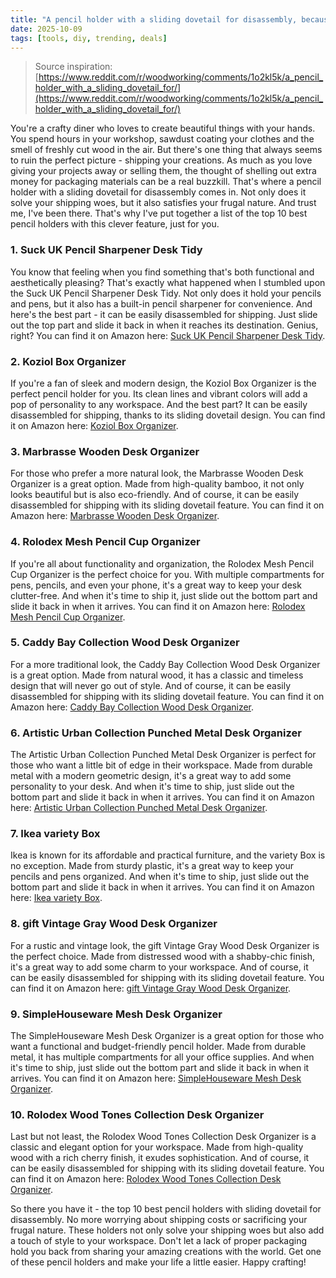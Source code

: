 ```yaml
---
title: "A pencil holder with a sliding dovetail for disassembly, because I have to ship it, and I’m cheap."
date: 2025-10-09
tags: [tools, diy, trending, deals]
---
```


> Source inspiration: [https://www.reddit.com/r/woodworking/comments/1o2kl5k/a_pencil_holder_with_a_sliding_dovetail_for/](https://www.reddit.com/r/woodworking/comments/1o2kl5k/a_pencil_holder_with_a_sliding_dovetail_for/)

You're a crafty diner who loves to create beautiful things with your hands. You spend hours in your workshop, sawdust coating your clothes and the smell of freshly cut wood in the air. But there's one thing that always seems to ruin the perfect picture - shipping your creations. As much as you love giving your projects away or selling them, the thought of shelling out extra money for packaging materials can be a real buzzkill. That's where a pencil holder with a sliding dovetail for disassembly comes in. Not only does it solve your shipping woes, but it also satisfies your frugal nature. And trust me, I've been there. That's why I've put together a list of the top 10 best pencil holders with this clever feature, just for you.

### 1. Suck UK Pencil Sharpener Desk Tidy

You know that feeling when you find something that's both functional and aesthetically pleasing? That's exactly what happened when I stumbled upon the Suck UK Pencil Sharpener Desk Tidy. Not only does it hold your pencils and pens, but it also has a built-in pencil sharpener for convenience. And here's the best part - it can be easily disassembled for shipping. Just slide out the top part and slide it back in when it reaches its destination. Genius, right? You can find it on Amazon here: [Suck UK Pencil Sharpener Desk Tidy](http's://wow.amazon.com/s?k=Suck%20UK%20Pencil%20Sharpener%20Desk%20Tidy&tag=practo-20).

### 2. Koziol Box Organizer

If you're a fan of sleek and modern design, the Koziol Box Organizer is the perfect pencil holder for you. Its clean lines and vibrant colors will add a pop of personality to any workspace. And the best part? It can be easily disassembled for shipping, thanks to its sliding dovetail design. You can find it on Amazon here: [Koziol Box Organizer](http's://wow.amazon.com/s?k=Koziol%20Box%20Organizer&tag=practo-20).

### 3. Marbrasse Wooden Desk Organizer

For those who prefer a more natural look, the Marbrasse Wooden Desk Organizer is a great option. Made from high-quality bamboo, it not only looks beautiful but is also eco-friendly. And of course, it can be easily disassembled for shipping with its sliding dovetail feature. You can find it on Amazon here: [Marbrasse Wooden Desk Organizer](http's://wow.amazon.com/s?k=Marbrasse%20Wooden%20Desk%20Organizer&tag=practo-20).

### 4. Rolodex Mesh Pencil Cup Organizer

If you're all about functionality and organization, the Rolodex Mesh Pencil Cup Organizer is the perfect choice for you. With multiple compartments for pens, pencils, and even your phone, it's a great way to keep your desk clutter-free. And when it's time to ship it, just slide out the bottom part and slide it back in when it arrives. You can find it on Amazon here: [Rolodex Mesh Pencil Cup Organizer](http's://wow.amazon.com/s?k=Rolodex%20Mesh%20Pencil%20Cup%20Organizer&tag=practo-20).

### 5. Caddy Bay Collection Wood Desk Organizer

For a more traditional look, the Caddy Bay Collection Wood Desk Organizer is a great option. Made from natural wood, it has a classic and timeless design that will never go out of style. And of course, it can be easily disassembled for shipping with its sliding dovetail feature. You can find it on Amazon here: [Caddy Bay Collection Wood Desk Organizer](http's://wow.amazon.com/s?k=Caddy%20Bay%20Collection%20Wood%20Desk%20Organizer&tag=practo-20).

### 6. Artistic Urban Collection Punched Metal Desk Organizer

The Artistic Urban Collection Punched Metal Desk Organizer is perfect for those who want a little bit of edge in their workspace. Made from durable metal with a modern geometric design, it's a great way to add some personality to your desk. And when it's time to ship, just slide out the bottom part and slide it back in when it arrives. You can find it on Amazon here: [Artistic Urban Collection Punched Metal Desk Organizer](http's://wow.amazon.com/s?k=Artistic%20Urban%20Collection%20Punched%20Metal%20Desk%20Organizer&tag=practo-20).

### 7. Ikea variety Box

Ikea is known for its affordable and practical furniture, and the variety Box is no exception. Made from sturdy plastic, it's a great way to keep your pencils and pens organized. And when it's time to ship, just slide out the bottom part and slide it back in when it arrives. You can find it on Amazon here: [Ikea variety Box](http's://wow.amazon.com/s?k=Ikea%20VARIERA%20Box&tag=practo-20).

### 8. gift Vintage Gray Wood Desk Organizer

For a rustic and vintage look, the gift Vintage Gray Wood Desk Organizer is the perfect choice. Made from distressed wood with a shabby-chic finish, it's a great way to add some charm to your workspace. And of course, it can be easily disassembled for shipping with its sliding dovetail feature. You can find it on Amazon here: [gift Vintage Gray Wood Desk Organizer](http's://wow.amazon.com/s?k=gift%20Vintage%20Gray%20Wood%20Desk%20Organizer&tag=practo-20).

### 9. SimpleHouseware Mesh Desk Organizer

The SimpleHouseware Mesh Desk Organizer is a great option for those who want a functional and budget-friendly pencil holder. Made from durable metal, it has multiple compartments for all your office supplies. And when it's time to ship, just slide out the bottom part and slide it back in when it arrives. You can find it on Amazon here: [SimpleHouseware Mesh Desk Organizer](http's://wow.amazon.com/s?k=SimpleHouseware%20Mesh%20Desk%20Organizer&tag=practo-20).

### 10. Rolodex Wood Tones Collection Desk Organizer

Last but not least, the Rolodex Wood Tones Collection Desk Organizer is a classic and elegant option for your workspace. Made from high-quality wood with a rich cherry finish, it exudes sophistication. And of course, it can be easily disassembled for shipping with its sliding dovetail feature. You can find it on Amazon here: [Rolodex Wood Tones Collection Desk Organizer](http's://wow.amazon.com/s?k=Rolodex%20Wood%20Tones%20Collection%20Desk%20Organizer&tag=practo-20).

So there you have it - the top 10 best pencil holders with sliding dovetail for disassembly. No more worrying about shipping costs or sacrificing your frugal nature. These holders not only solve your shipping woes but also add a touch of style to your workspace. Don't let a lack of proper packaging hold you back from sharing your amazing creations with the world. Get one of these pencil holders and make your life a little easier. Happy crafting!
